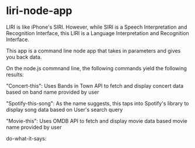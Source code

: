 # liri-node-app

LIRI is like iPhone's SIRI. However, while SIRI is a Speech Interpretation and Recognition Interface, this LIRI is a Language Interpretation and Recognition Interface. 

This app is a command line node app that takes in parameters and gives you back data.

On the node.js commnand line, the following commands yield the following results:

"Concert-this":  Uses Bands in Town API to fetch and display concert data based on band name provided by user

"Spotify-this-song":  As the name suggests, this taps into Spotify's library to display song data based on User's search query

"Movie-this":  Uses OMDB API to fetch and display movie data based movie name provided by user

do-what-it-says: 
